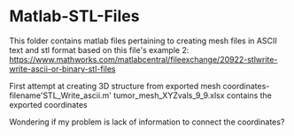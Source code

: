 # Matlab-STL-Files
This folder contains matlab files pertaining to creating mesh files in ASCII text and stl format
based on this file's example 2: https://www.mathworks.com/matlabcentral/fileexchange/20922-stlwrite-write-ascii-or-binary-stl-files

First attempt at creating 3D structure from exported mesh coordinates- filename'STL_Write_ascii.m'
tumor_mesh_XYZvals_9_9.xlsx contains the exported coordinates

Wondering if my problem is lack of information to connect the coordinates?
